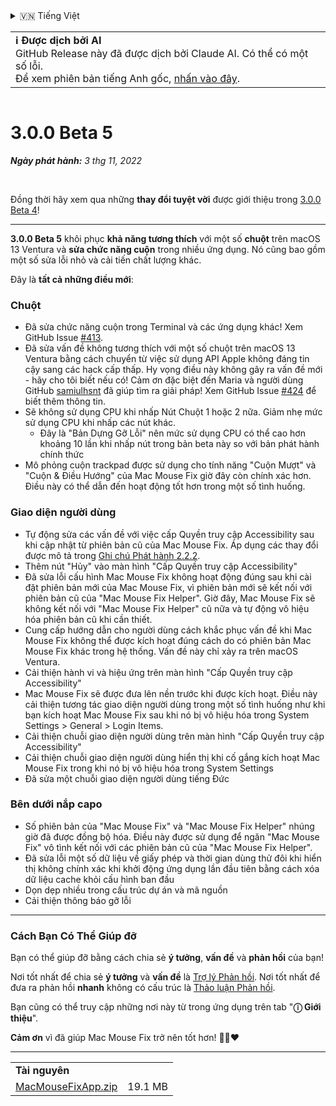 <details>
<summary>🇻🇳 Tiếng Việt</summary>

[🇬🇧 English (GitHub)](https://github.com/noah-nuebling/mac-mouse-fix/releases/tag/3.0.0-Beta-5)\
[🇦🇩 Català](https://redirect.macmousefix.com/?target=mmf-release&tag=3.0.0-Beta-5&locale=ca)\
[🇩🇪 Deutsch](https://redirect.macmousefix.com/?target=mmf-release&tag=3.0.0-Beta-5&locale=de)\
[🇪🇸 Español](https://redirect.macmousefix.com/?target=mmf-release&tag=3.0.0-Beta-5&locale=es)\
[🇫🇷 Français](https://redirect.macmousefix.com/?target=mmf-release&tag=3.0.0-Beta-5&locale=fr)\
[🇮🇩 Indonesia](https://redirect.macmousefix.com/?target=mmf-release&tag=3.0.0-Beta-5&locale=id)\
[🇮🇹 Italiano](https://redirect.macmousefix.com/?target=mmf-release&tag=3.0.0-Beta-5&locale=it)\
[🇭🇺 Magyar](https://redirect.macmousefix.com/?target=mmf-release&tag=3.0.0-Beta-5&locale=hu)\
[🇳🇱 Nederlands](https://redirect.macmousefix.com/?target=mmf-release&tag=3.0.0-Beta-5&locale=nl)\
[🇵🇱 Polski](https://redirect.macmousefix.com/?target=mmf-release&tag=3.0.0-Beta-5&locale=pl)\
[🇧🇷 Português (Brasil)](https://redirect.macmousefix.com/?target=mmf-release&tag=3.0.0-Beta-5&locale=pt-BR)\
[🇵🇹 Português (Portugal)](https://redirect.macmousefix.com/?target=mmf-release&tag=3.0.0-Beta-5&locale=pt-PT)\
[🇷🇴 Română](https://redirect.macmousefix.com/?target=mmf-release&tag=3.0.0-Beta-5&locale=ro)\
[🇸🇪 Svenska](https://redirect.macmousefix.com/?target=mmf-release&tag=3.0.0-Beta-5&locale=sv)\
**🇻🇳 Tiếng Việt**\
[🇹🇷 Türkçe](https://redirect.macmousefix.com/?target=mmf-release&tag=3.0.0-Beta-5&locale=tr)\
[🇨🇿 Čeština](https://redirect.macmousefix.com/?target=mmf-release&tag=3.0.0-Beta-5&locale=cs)\
[🇬🇷 Ελληνικά](https://redirect.macmousefix.com/?target=mmf-release&tag=3.0.0-Beta-5&locale=el)\
[🇷🇺 Русский](https://redirect.macmousefix.com/?target=mmf-release&tag=3.0.0-Beta-5&locale=ru)\
[🇺🇦 Українська](https://redirect.macmousefix.com/?target=mmf-release&tag=3.0.0-Beta-5&locale=uk)\
[🇮🇱 עברית](https://redirect.macmousefix.com/?target=mmf-release&tag=3.0.0-Beta-5&locale=he)\
[🇸🇦 العربية](https://redirect.macmousefix.com/?target=mmf-release&tag=3.0.0-Beta-5&locale=ar)\
[🇮🇳 हिन्दी](https://redirect.macmousefix.com/?target=mmf-release&tag=3.0.0-Beta-5&locale=hi)\
[🇹🇭 ไทย](https://redirect.macmousefix.com/?target=mmf-release&tag=3.0.0-Beta-5&locale=th)\
[🇨🇳 中文 (简体)](https://redirect.macmousefix.com/?target=mmf-release&tag=3.0.0-Beta-5&locale=zh-Hans)\
[🇨🇳 中文 (繁體)](https://redirect.macmousefix.com/?target=mmf-release&tag=3.0.0-Beta-5&locale=zh-Hant)\
[🇭🇰 中文（香港)](https://redirect.macmousefix.com/?target=mmf-release&tag=3.0.0-Beta-5&locale=zh-HK)\
[🇯🇵 日本語](https://redirect.macmousefix.com/?target=mmf-release&tag=3.0.0-Beta-5&locale=ja)\
[🇰🇷 한국어](https://redirect.macmousefix.com/?target=mmf-release&tag=3.0.0-Beta-5&locale=ko)\
[Help translate Mac Mouse Fix to different languages!](https://github.com/noah-nuebling/mac-mouse-fix/discussions/731)
</details>
<table align=><td>
<b>ℹ️ Được dịch bởi AI</b><br>
GitHub Release này đã được dịch bởi Claude AI. Có thể có một số lỗi.<br>
Để xem phiên bản tiếng Anh gốc, <a href="https://github.com/noah-nuebling/mac-mouse-fix/releases/tag/3.0.0-Beta-5">nhấn vào đây</a>.
</td></table>

<table></table>

# 3.0.0 Beta 5
***Ngày phát hành:** 3 thg 11, 2022*

<br>

Đồng thời hãy xem qua những **thay đổi tuyệt vời** được giới thiệu trong [3.0.0 Beta 4](https://redirect.macmousefix.com/?target=mmf-release&tag=3.0.0-Beta-4&locale=vi)!

---

**3.0.0 Beta 5** khôi phục **khả năng tương thích** với một số **chuột** trên macOS 13 Ventura và **sửa chức năng cuộn** trong nhiều ứng dụng.
Nó cũng bao gồm một số sửa lỗi nhỏ và cải tiến chất lượng khác.

Đây là **tất cả những điều mới**:

### Chuột

- Đã sửa chức năng cuộn trong Terminal và các ứng dụng khác! Xem GitHub Issue [#413](https://github.com/noah-nuebling/mac-mouse-fix/issues/413).
- Đã sửa vấn đề không tương thích với một số chuột trên macOS 13 Ventura bằng cách chuyển từ việc sử dụng API Apple không đáng tin cậy sang các hack cấp thấp. Hy vọng điều này không gây ra vấn đề mới - hãy cho tôi biết nếu có! Cảm ơn đặc biệt đến Maria và người dùng GitHub [samiulhsnt](https://github.com/samiulhsnt) đã giúp tìm ra giải pháp! Xem GitHub Issue [#424](https://github.com/noah-nuebling/mac-mouse-fix/issues/424) để biết thêm thông tin.
- Sẽ không sử dụng CPU khi nhấp Nút Chuột 1 hoặc 2 nữa. Giảm nhẹ mức sử dụng CPU khi nhấp các nút khác.
    - Đây là "Bản Dựng Gỡ Lỗi" nên mức sử dụng CPU có thể cao hơn khoảng 10 lần khi nhấp nút trong bản beta này so với bản phát hành chính thức
- Mô phỏng cuộn trackpad được sử dụng cho tính năng "Cuộn Mượt" và "Cuộn & Điều Hướng" của Mac Mouse Fix giờ đây còn chính xác hơn. Điều này có thể dẫn đến hoạt động tốt hơn trong một số tình huống.

### Giao diện người dùng

- Tự động sửa các vấn đề với việc cấp Quyền truy cập Accessibility sau khi cập nhật từ phiên bản cũ của Mac Mouse Fix. Áp dụng các thay đổi được mô tả trong [Ghi chú Phát hành 2.2.2](https://redirect.macmousefix.com/?target=mmf-release&tag=2.2.2&locale=vi).
- Thêm nút "Hủy" vào màn hình "Cấp Quyền truy cập Accessibility"
- Đã sửa lỗi cấu hình Mac Mouse Fix không hoạt động đúng sau khi cài đặt phiên bản mới của Mac Mouse Fix, vì phiên bản mới sẽ kết nối với phiên bản cũ của "Mac Mouse Fix Helper". Giờ đây, Mac Mouse Fix sẽ không kết nối với "Mac Mouse Fix Helper" cũ nữa và tự động vô hiệu hóa phiên bản cũ khi cần thiết.
- Cung cấp hướng dẫn cho người dùng cách khắc phục vấn đề khi Mac Mouse Fix không thể được kích hoạt đúng cách do có phiên bản Mac Mouse Fix khác trong hệ thống. Vấn đề này chỉ xảy ra trên macOS Ventura.
- Cải thiện hành vi và hiệu ứng trên màn hình "Cấp Quyền truy cập Accessibility"
- Mac Mouse Fix sẽ được đưa lên nền trước khi được kích hoạt. Điều này cải thiện tương tác giao diện người dùng trong một số tình huống như khi bạn kích hoạt Mac Mouse Fix sau khi nó bị vô hiệu hóa trong System Settings > General > Login Items.
- Cải thiện chuỗi giao diện người dùng trên màn hình "Cấp Quyền truy cập Accessibility"
- Cải thiện chuỗi giao diện người dùng hiển thị khi cố gắng kích hoạt Mac Mouse Fix trong khi nó bị vô hiệu hóa trong System Settings
- Đã sửa một chuỗi giao diện người dùng tiếng Đức

### Bên dưới nắp capo

- Số phiên bản của "Mac Mouse Fix" và "Mac Mouse Fix Helper" nhúng giờ đã được đồng bộ hóa. Điều này được sử dụng để ngăn "Mac Mouse Fix" vô tình kết nối với các phiên bản cũ của "Mac Mouse Fix Helper".
- Đã sửa lỗi một số dữ liệu về giấy phép và thời gian dùng thử đôi khi hiển thị không chính xác khi khởi động ứng dụng lần đầu tiên bằng cách xóa dữ liệu cache khỏi cấu hình ban đầu
- Dọn dẹp nhiều trong cấu trúc dự án và mã nguồn
- Cải thiện thông báo gỡ lỗi

---

### Cách Bạn Có Thể Giúp đỡ

Bạn có thể giúp đỡ bằng cách chia sẻ **ý tưởng**, **vấn đề** và **phản hồi** của bạn!

Nơi tốt nhất để chia sẻ **ý tưởng** và **vấn đề** là [Trợ lý Phản hồi](https://noah-nuebling.github.io/mac-mouse-fix-feedback-assistant/?type=bug-report).
Nơi tốt nhất để đưa ra phản hồi **nhanh** không có cấu trúc là [Thảo luận Phản hồi](https://github.com/noah-nuebling/mac-mouse-fix/discussions/366).

Bạn cũng có thể truy cập những nơi này từ trong ứng dụng trên tab "**ⓘ Giới thiệu**".

**Cảm ơn** vì đã giúp Mac Mouse Fix trở nên tốt hơn! 💙💛❤️

---

<table align="start">
<tr>
    <td colspan=2>
        <b>Tài nguyên</b>
    </td>
</tr>
<tr>
    <td><a href="https://github.com/noah-nuebling/mac-mouse-fix/releases/download/3.0.0-Beta-5/MacMouseFixApp.zip">MacMouseFixApp.zip</a></td>
    <td>19.1 MB</td>
</tr>
</table>